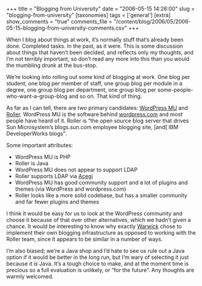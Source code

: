 +++
title = "Blogging from University"
date = "2006-05-15 14:26:00"
slug = "blogging-from-university"
[taxonomies]
tags = ['general']
[extra]
show_comments = "true"
comments_file = "/content/blog/2006/05/2006-05-15-blogging-from-university-comments.csv"
+++

When I blog about things at work, it’s normally stuff that’s already been done. Completed tasks. In the past, as it were. This is some discussion about things that haven’t been decided, and reflects only my thoughts, and I’m not terribly important, so don’t read any more into this than you would the mumbling drunk at the bus-stop.

We’re looking into rolling out some kind of blogging at work. One blog per student, one blog per member of staff, one group blog per module in a degree, one group blog per department, one group blog per some-people-who-want-a-group-blog and so on. That kind of thing.

As far as I can tell, there are two primary candidates: [WordPress MU](http://mu.wordpress.org/) and [Roller](http://rollerweblogger.org/page/project). WordPress MU is the software behind [wordpress.com](http://www.wordpress.com) and most people have heard of it. Roller is <q cite="http://rollerweblogger.org/page/project">the open source blog server that drives Sun Microsystem’s blogs.sun.com employee blogging site, \[and\] IBM DeveloperWorks blogs</q>.

Some important attributes:

- WordPress MU is PHP
- Roller is Java
- WordPress MU does not appear to support LDAP
- Roller supports LDAP via [Acegi](http://www.acegisecurity.org/)
- WordPress MU has good community support and a lot of plugins and themes (via WordPress and wordpress.com)
- Roller looks like a more solid codebase, but has a smaller community and far fewer plugins and themes

I think it would be easy for us to look at the WordPress community and choose it because of that over other alternatives, which we hadn’t given a chance. It would be interesting to know why exactly [Warwick](http://blogs.warwick.ac.uk/ "warwickblogs") chose to implement their own blogging infrastructure as opposed to working with the Roller team, since it appears to be similar in a number of ways.

I’m also biased; we’re a Java shop and I’d hate to see us rule out a Java option if it would be better in the long run, but I’m wary of selecting it just because it *is* Java. It’s a tough choice to make, and at the moment time is precious so a full evaluation is unlikely, or “for the future”. Any thoughts are warmly welcomed.
